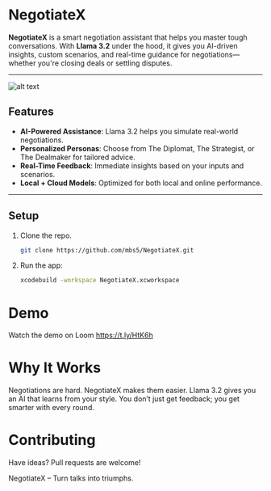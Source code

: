 # NegotiateX

**NegotiateX** is a smart negotiation assistant that helps you master tough conversations. With **Llama 3.2** under the hood, it gives you AI-driven insights, custom scenarios, and real-time guidance for negotiations—whether you're closing deals or settling disputes.

---
![alt text](https://drive.google.com/file/d/1t6wxPRUUM_TJPA8h-8jblEpM8l9R8xh8/view?usp=sharing)


## Features

- **AI-Powered Assistance**: Llama 3.2 helps you simulate real-world negotiations.
- **Personalized Personas**: Choose from The Diplomat, The Strategist, or The Dealmaker for tailored advice.
- **Real-Time Feedback**: Immediate insights based on your inputs and scenarios.
- **Local + Cloud Models**: Optimized for both local and online performance.

---

## Setup

1. Clone the repo.
   ```bash
   git clone https://github.com/mbs5/NegotiateX.git

2. Run the app:
   ```bash
   xcodebuild -workspace NegotiateX.xcworkspace

# Demo
Watch the demo on Loom
https://t.ly/HtK6h

# Why It Works
Negotiations are hard. NegotiateX makes them easier. Llama 3.2 gives you an AI that learns from your style. You don’t just get feedback; you get smarter with every round.

# Contributing
Have ideas? Pull requests are welcome!

NegotiateX – Turn talks into triumphs.






